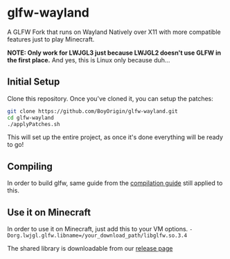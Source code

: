 # glfw-wayland
A GLFW Fork that runs on Wayland Natively over X11 with more compatible features just to play Minecraft.

**NOTE: Only work for LWJGL3 just because LWJGL2 doesn't use GLFW in the first place.**
And yes, this is Linux only because duh...

## Initial Setup

Clone this repository. Once you've cloned it, you can setup the patches:
```bash
git clone https://github.com/BoyOrigin/glfw-wayland.git
cd glfw-wayland
./applyPatches.sh
```

This will set up the entire project, as once it's done everything will be ready to go!

## Compiling

In order to build glfw, same guide from the [compilation guide](https://www.glfw.org/docs/latest/compile.html) still applied to this.

## Use it on Minecraft

In order to use it on Minecraft, just add this to your VM options.
`-Dorg.lwjgl.glfw.libname=/your_download_path/libglfw.so.3.4`

The shared library is downloadable from our [release page](https://github.com/BoyOrigin/glfw-wayland/releases)